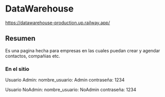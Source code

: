 # DataWarehouse 

https://datawarehouse-production.up.railway.app/

## Resumen

Es una pagina hecha para empresas en las cuales puedan crear y agendar contactos, compañias etc. 


### En el sitio

Usuario Admin: nombre_usuario: Admin
               contraseña: 1234


Usuario NoAdmin: nombre_usuario: NoAdmin
                 contraseña: 1234

